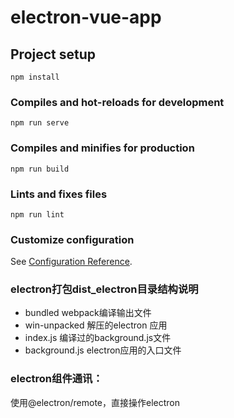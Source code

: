 # electron-vue-app

## Project setup
```
npm install
```

### Compiles and hot-reloads for development
```
npm run serve
```

### Compiles and minifies for production
```
npm run build
```

### Lints and fixes files
```
npm run lint
```

### Customize configuration
See [Configuration Reference](https://cli.vuejs.org/config/).

### electron打包dist_electron目录结构说明

- bundled webpack编译输出文件
- win-unpacked 解压的electron 应用
- index.js 编译过的background.js文件
- background.js electron应用的入口文件

### electron组件通讯：
使用@electron/remote，直接操作electron